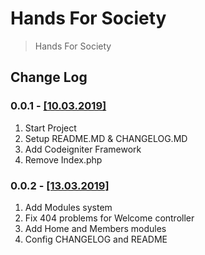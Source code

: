# Hands For Society

>Hands For Society

## Change Log

### 0.0.1 - [[10.03.2019]]()

1. Start Project
2. Setup README.MD & CHANGELOG.MD
3. Add Codeigniter Framework
4. Remove Index.php

### 0.0.2 - [[13.03.2019]]()

1. Add Modules system
2. Fix 404 problems for Welcome controller
3. Add Home and Members modules
4. Config CHANGELOG and README 
